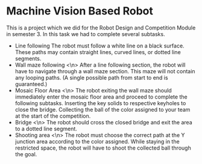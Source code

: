 # Machine Vision Based Robot
This is a project which we did for the Robot Design and Competition Module in semester 3. 
In this task we had to complete several subtasks.

* Line following <n>
    The robot must follow a white line on a black surface. These paths may contain straight lines, curved lines, or dotted line segments.
* Wall maze following <\n>
    After a line following section, the robot will have to navigate through a wall maze section. This maze will not contain any looping paths. (A single possible path from start to end is guaranteed.)
* Mosaic Floor Area <\n>
    The robot exiting the wall maze should immediately enter the mosaic floor area and proceed to complete the following subtasks. Inserting the key solids to respective keyholes to close the bridge. Collecting the ball of the color assigned to your team at the start of the competition.
* Bridge  <\n>
    The robot should cross the closed bridge and exit the area to a dotted line segment.
* Shooting area <\n>
    The robot must choose the correct path at the Y junction area according to the color assigned. While staying in the restricted space, the robot will have to shoot the collected ball through the goal.
